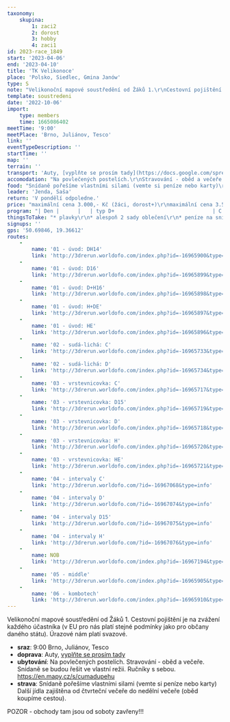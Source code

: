 ```yaml
---
taxonomy:
    skupina:
        1: zaci2
        2: dorost
        3: hobby
        4: zaci1
id: 2023-race_1849
start: '2023-04-06'
end: '2023-04-10'
title: 'TK Velikonoce'
place: 'Polsko, Siedlec, Gmina Janów'
type: S
note: "Velikonoční mapové soustředění od Žáků 1.\r\nCestovní pojištění je na zvážení každého účastníka (v EU pro nás platí stejné podmínky jako pro občany daného státu). Úrazové nám platí svazové."
template: soustredeni
date: '2022-10-06'
import:
    type: members
    time: 1665086402
meetTime: '9:00'
meetPlace: 'Brno, Juliánov, Tesco'
link: ''
eventTypeDescription: ''
startTime: ''
map: ''
terrain: ''
transport: 'Auty, [vyplňte se prosím tady](https://docs.google.com/spreadsheets/d/1SLvYYUn4FQMXaGyD0QEU9Ko2CN45WMdqW7ZwuL_QizU/edit)'
accomodation: "Na povlečených postelích.\r\nStravování - oběd a večeře.\r\nSnídaně se budou řešit ve vlastní režii.\r\nRučníky s sebou.\r\nhttps://en.mapy.cz/s/cumadupehu"
food: "Snídaně pořešíme vlastními silami (vemte si peníze nebo karty)\r\nDalší jídla zajištěna od čtvrteční večeře do nedělní večeře (oběd koupíme cestou).\r\n\r\nPOZOR - obchody tam jsou od soboty zavřeny!!!"
leader: 'Jenda, Saša'
return: 'V pondělí odpoledne.'
price: "maximální cena 3.000,- Kč (žáci, dorost+)\r\nmaximální cena 3.500,- Kč (pro ostatní)\r\nKonečná cena bude dopočítána dle reálných nákladů a popřípadě ponížena."
program: "| Den |      |   | typ D+                                | C = žáci 2                            | mapa                   | rychlost | na kontrole     | stavba | roznos | místo parkování                                                    |\r\n| --- | ---- | - | ------------------------------------- | ------------------------------------- | ---------------------- | -------- | --------------- | ------ | ------ | ------------------------------------------------------------------ |\r\n| čt  | dopo |   | cesta                                 |                                       |                        |          |                 |        |        |                                                                    |\r\n|     | odpo | 1 | úvod                                  | úvod                                  | Dolina jih             | volně    | lampiony        | Miloš  |        | [https://mapy.cz/s/dofavebupa](https://mapy.cz/s/dofavebupa)       |\r\n| pá  | dopo | 2 | sudá-lichá                            | sudá-lichá                            | Krepa                  | středně  | lampiony        | Steeve |        | [https://mapy.cz/s/danajetuze](https://mapy.cz/s/danajetuze)       |\r\n|     | odpo | 3 | vrstevnicovka                         | vrstevnicovka                         | Rodaki                 | volně    | lampiony        | Saša   |        |  https://en.mapy.cz/s/dufaranumu nebo https://mapy.cz/s/bajezefuba           |\r\n| so  | dopo | 4 | O-intervals<br>(farstované intervaly) | O-intervals<br>(farstované intervaly) | Želazko - západní část | R        | lampiony, čísla | klárka |        | [https://en.mapy.cz/s/herabekapo](https://en.mapy.cz/s/herabekapo) |\r\n|     | odpo |   | NOB                                   |                                       |                        | V/chůze  | lampiony        | Jenda  |        |                                                                    |\r\n| ne  | dopo | 5 | middle                                | middle                                | Dolina jih             | R        | lampiony, čísla | Miloš  |        | [https://mapy.cz/s/bosateroda](https://mapy.cz/s/bosateroda)       |\r\n|     | odpo | 6 | kombo - buzola                        | kombo - buzola                        | Dolina sever           | V        | lampiony        | Gába   |        | [https://mapy.cz/s/potatarura](https://mapy.cz/s/potatarura)       |\r\n| po  | dopo | 7 | štafety                               | štafety                               | Pustynia               | R        | lampiony, čísla | Jenda  |        | [https://en.mapy.cz/s/jasulavede](https://en.mapy.cz/s/jasulavede) |\r\n|     | odpo |   | cesta                                 |                                       |                        |          |                 |        |        |                                                                    |"
thingsToTake: "* plavky\r\n* alespoň 2 sady oblečení\r\n* peníze na snídaně\r\n* buzolu, hodinky s GPS, včetně vybavení na přenos dat\r\n* nějakou hru na večer\r\n* kdo chce, bere světlo, budou připraveny i dobrovolné noční fáze\r\n* dobrou náladu!"
signups: ''
gps: '50.69846, 19.36612'
routes:
    -
        name: '01 - úvod: DH14'
        link: 'http://3drerun.worldofo.com/index.php?id=-16965900&type=info'
    -
        name: '01 - úvod: D16'
        link: 'http://3drerun.worldofo.com/index.php?id=-16965899&type=info'
    -
        name: '01 - úvod: D+H16'
        link: 'http://3drerun.worldofo.com/index.php?id=-16965898&type=info'
    -
        name: '01 - úvod: H+DE'
        link: 'http://3drerun.worldofo.com/index.php?id=-16965897&type=info'
    -
        name: '01 - úvod: HE'
        link: 'http://3drerun.worldofo.com/index.php?id=-16965896&type=info'
    -
        name: '02 - sudá-lichá: C'
        link: 'http://3drerun.worldofo.com/index.php?id=-16965733&type=info'
    -
        name: '02 - sudá-lichá: D'
        link: 'http://3drerun.worldofo.com/index.php?id=-16965734&type=info'
    -
        name: '03 - vrstevnicovka: C'
        link: 'http://3drerun.worldofo.com/index.php?id=-16965717&type=info'
    -
        name: '03 - vrstevnicovka: D15'
        link: 'http://3drerun.worldofo.com/index.php?id=-16965719&type=info'
    -
        name: '03 - vrstevnicovka: D'
        link: 'http://3drerun.worldofo.com/index.php?id=-16965718&type=info'
    -
        name: '03 - vrstevnicovka: H'
        link: 'http://3drerun.worldofo.com/index.php?id=-16965720&type=info'
    -
        name: '03 - vrstevnicovka: HE'
        link: 'http://3drerun.worldofo.com/index.php?id=-16965721&type=info'
    -
        name: '04 - intervaly C'
        link: 'http://3drerun.worldofo.com/?id=-16967068&type=info'
    -
        name: '04 - intervaly D'
        link: 'http://3drerun.worldofo.com/?id=-16967074&type=info'
    -
        name: '04 - intervaly D15'
        link: 'http://3drerun.worldofo.com/?id=-16967075&type=info'
    -
        name: '04 - intervaly H'
        link: 'http://3drerun.worldofo.com/?id=-16967076&type=info'
    -
        name: NOB
        link: 'http://3drerun.worldofo.com/index.php?id=-16967194&type=info'
    -
        name: '05 - middle'
        link: 'http://3drerun.worldofo.com/index.php?id=-16965905&type=info'
    -
        name: '06 - kombotech'
        link: 'http://3drerun.worldofo.com/index.php?id=-16965910&type=info'
---
```


Velikonoční mapové soustředění od Žáků 1.
Cestovní pojištění je na zvážení každého účastníka (v EU pro nás platí stejné podmínky jako pro občany daného státu). Úrazové nám platí svazové.
* **sraz**: 9:00 Brno, Juliánov, Tesco
* **doprava**: Auty, [vyplňte se prosím tady](https://docs.google.com/spreadsheets/d/1SLvYYUn4FQMXaGyD0QEU9Ko2CN45WMdqW7ZwuL_QizU/edit)
* **ubytování**: Na povlečených postelích.
Stravování - oběd a večeře.
Snídaně se budou řešit ve vlastní režii.
Ručníky s sebou.
https://en.mapy.cz/s/cumadupehu
* **strava**: Snídaně pořešíme vlastními silami (vemte si peníze nebo karty)
Další jídla zajištěna od čtvrteční večeře do nedělní večeře (oběd koupíme cestou).

POZOR - obchody tam jsou od soboty zavřeny!!!
